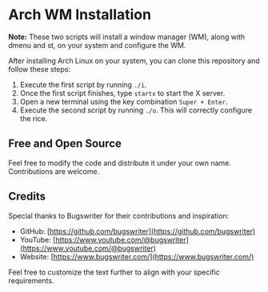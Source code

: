 # Arch WM Installation

**Note:** These two scripts will install a window manager (WM), along with dmenu and st, on your system and configure the WM.

After installing Arch Linux on your system, you can clone this repository and follow these steps:

1. Execute the first script by running `./i`.
2. Once the first script finishes, type `startx` to start the X server.
3. Open a new terminal using the key combination `Super + Enter`.
4. Execute the second script by running `./o`. This will correctly configure the rice.

## Free and Open Source

Feel free to modify the code and distribute it under your own name. Contributions are welcome.

## Credits

Special thanks to Bugswriter for their contributions and inspiration:

- GitHub: [https://github.com/bugswriter](https://github.com/bugswriter)
- YouTube: [https://www.youtube.com/@bugswriter](https://www.youtube.com/@bugswriter)
- Website: [https://www.bugswriter.com/](https://www.bugswriter.com/)

Feel free to customize the text further to align with your specific requirements.
